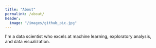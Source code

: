 ```yaml
---
title: "About"
permalink: /about/
header:
  image: "/images/github_pic.jpg"
---
```


I'm a data scientist who excels at machine learning, exploratory analysis, and data visualization.
